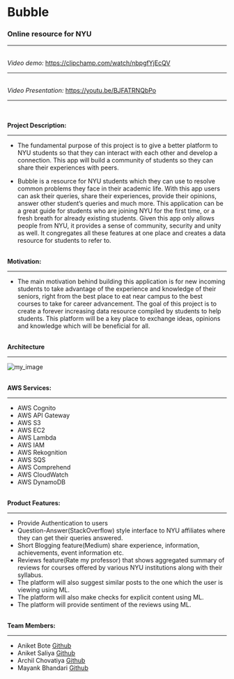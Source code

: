 # Bubble

### Online resource for NYU
------------------------------------------------
\
*Video demo:*
https://clipchamp.com/watch/nbpgfYjEcQV
*************************
\
*Video Presentation:*
https://youtu.be/BJFATRNQbPo
*************
\
\
**Project Description:**
**************************
* The fundamental purpose of this project is to give a better platform to NYU students so that they can interact with each other and develop a connection. This app will build a community of students so they can share their experiences with peers.


* Bubble is a resource for NYU students which they can use to resolve common problems they face in their academic life. With this app users can ask their queries, share their experiences, provide their opinions, answer other student’s queries and much more. This application can be a great guide for students who are joining NYU for the first time, or a fresh breath for already existing students. Given this app only allows people from NYU, it provides a sense of community, security and unity as well. It congregates all these features at one place and creates a data resource for students to refer to.

\
**Motivation:**
****
* The main motivation behind building this application is for new incoming students to take advantage of the experience and knowledge of their seniors, right from the best place to eat near campus to the best courses to take for career advancement. The goal of this project is to create a forever increasing data resource compiled by students to help students. This platform will be a key place to exchange ideas, opinions and knowledge which will be beneficial for all.

\
**Architecture**
*************
![my_image](https://github.com/aniketbote/bubble/blob/master/Architecture/Bubble_Architecture.png)

\
**AWS Services:**
****************************************
* AWS Cognito
* AWS API Gateway
* AWS S3
* AWS EC2
* AWS Lambda
* AWS IAM 
* AWS Rekognition
* AWS SQS
* AWS Comprehend
* AWS CloudWatch
* AWS DynamoDB

\
**Product Features:**
*******************
* Provide Authentication to users
* Question-Answer(StackOverflow) style interface to NYU affiliates where they can get their queries answered.
* Short Blogging feature(Medium) share experience, information, achievements, event information etc.
* Reviews feature(Rate my professor) that shows aggregated summary of reviews for courses offered by various NYU institutions along with their syllabus.
* The platform will also suggest similar posts to the one which the user is viewing using ML.
* The platform will also make checks for explicit content using ML.
* The platform will provide sentiment of the reviews using ML. 


\
**Team Members:**
******
* Aniket Bote [Github](https://github.com/aniketbote)
* Aniket Saliya [Github](https://github.com/as15858)
* Archil Chovatiya [Github](https://github.com/ArchilChovatiya)
* Mayank Bhandari [Github](https://github.com/mayankrb)
